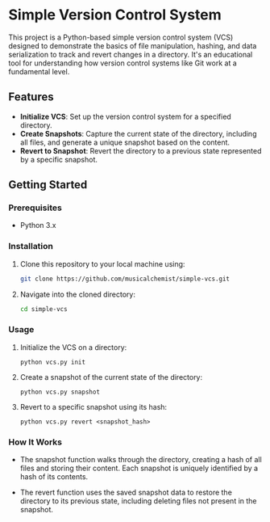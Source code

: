 # Simple Version Control System

This project is a Python-based simple version control system (VCS) designed to demonstrate the basics of file manipulation, hashing, and data serialization to track and revert changes in a directory. It's an educational tool for understanding how version control systems like Git work at a fundamental level.

## Features

- **Initialize VCS**: Set up the version control system for a specified directory.
- **Create Snapshots**: Capture the current state of the directory, including all files, and generate a unique snapshot based on the content.
- **Revert to Snapshot**: Revert the directory to a previous state represented by a specific snapshot.

## Getting Started

### Prerequisites

- Python 3.x

### Installation

1. Clone this repository to your local machine using:

   ```sh
   git clone https://github.com/musicalchemist/simple-vcs.git

   ```

2. Navigate into the cloned directory:

   ```sh
   cd simple-vcs
   ```

### Usage

1. Initialize the VCS on a directory:

   `python vcs.py init`

2. Create a snapshot of the current state of the directory:

   `python vcs.py snapshot`

3. Revert to a specific snapshot using its hash:

   `python vcs.py revert <snapshot_hash>`

### How It Works

- The snapshot function walks through the directory, creating a hash of all files and storing their content. Each snapshot is uniquely identified by a hash of its contents.

- The revert function uses the saved snapshot data to restore the directory to its previous state, including deleting files not present in the snapshot.
